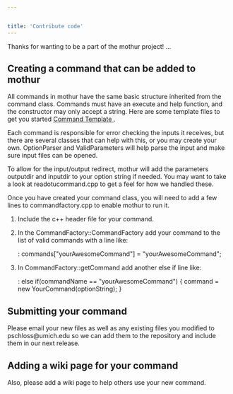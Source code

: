 ```yaml
---


title: 'Contribute code'
---
```

Thanks for wanting to be a part of the mothur project! \...

## Creating a command that can be added to mothur

All commands in mothur have the same basic structure inherited from the
command class. Commands must have an execute and help function, and the
constructor may only accept a string. Here are some template files to
get you started [ Command Template ](Media:Command.zip).

Each command is responsible for error checking the inputs it receives,
but there are several classes that can help with this, or you may create
your own. OptionParser and ValidParameters will help parse the input and
make sure input files can be opened.

To allow for the input/output redirect, mothur will add the parameters
outputdir and inputdir to your option string if needed. You may want to
take a look at readotucommand.cpp to get a feel for how we handled
these.

Once you have created your command class, you will need to add a few
lines to commandfactory.cpp to enable mothur to run it.

1.  Include the c++ header file for your command.
2.  In the CommandFactory::CommandFactory add your command to the list
    of valid commands with a line like:

    :   commands["yourAwesomeCommand"] = "yourAwesomeCommand";

3.  In CommandFactory::getCommand add another else if line like:

    :   else if(commandName == "yourAwesomeCommand") { command = new YourCommand(optionString);  }

## Submitting your command

Please email your new files as well as any existing files you modified
to pschloss\@umich.edu so we can add them to the repository and include
them in our next release.

## Adding a wiki page for your command

Also, please add a wiki page to help others use your new command.
